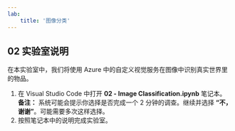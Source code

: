 ```yaml
---
lab:
    title: '图像分类'
---
```


## 02 实验室说明
在本实验室中，我们将使用 Azure 中的自定义视觉服务在图像中识别真实世界里的物品。

1.  在 Visual Studio Code 中打开 **02 - Image Classification.ipynb** 笔记本。
    **备注：** 系统可能会提示你选择是否完成一个 2 分钟的调查。继续并选择 **“不，谢谢”**。可能需要多次这样选择。
2.  按照笔记本中的说明完成实验室。
